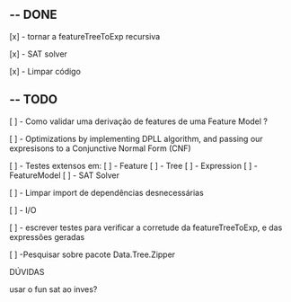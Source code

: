 -- DONE
-------------------------------------------------------------------------------

[x] - tornar a featureTreeToExp recursiva

[x] - SAT solver

[x] - Limpar código


-- TODO
-------------------------------------------------------------------------------

[ ] - Como validar uma derivação de features de uma Feature Model ?

[ ] - Optimizations by implementing DPLL algorithm, and passing our expresisons to a Conjunctive Normal Form (CNF)

[ ] - Testes extensos em:
    [ ] - Feature
    [ ] - Tree
    [ ] - Expression
    [ ] - FeatureModel
    [ ] - SAT Solver

[ ] - Limpar import de dependências desnecessárias

[ ] - I/O

[ ] - escrever testes para verificar a corretude da featureTreeToExp, e das
      expressões geradas

[ ] -Pesquisar sobre pacote Data.Tree.Zipper




DÚVIDAS

usar o fun sat ao inves?
